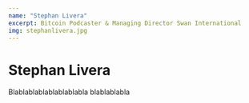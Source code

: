 ```yaml
---
name: "Stephan Livera"
excerpt: Bitcoin Podcaster & Managing Director Swan International
img: stephanlivera.jpg
---
```


# Stephan Livera
 
Blablablablablablablabla
blablablabla

